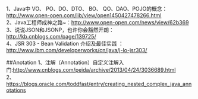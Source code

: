 1、Java中 VO、 PO、DO、DTO、 BO、 QO、DAO、POJO的概念：http://www.open-open.com/lib/view/open1450427478266.html  
2、Java工程师成神之路~：http://www.open-open.com/news/view/62b369  
3、说说JSON和JSONP，也许你会豁然开朗：http://kb.cnblogs.com/page/139725/  
4、JSR 303 - Bean Validation 介绍及最佳实践 ：http://www.ibm.com/developerworks/cn/java/j-lo-jsr303/  


##Anotation
1、注解（Annotation）自定义注解入门:http://www.cnblogs.com/peida/archive/2013/04/24/3036689.html  
2、https://blogs.oracle.com/toddfast/entry/creating_nested_complex_java_annotations
